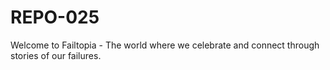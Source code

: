 # REPO-025
Welcome to Failtopia - The world where we celebrate and connect through stories of our failures.
